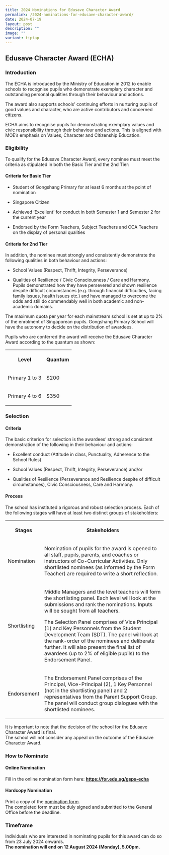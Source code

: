 ```yaml
---
title: 2024 Nominations for Edusave Character Award
permalink: /2024-nominations-for-edusave-character-award/
date: 2024-07-19
layout: post
description: ""
image: ""
variant: tiptap
---
```

<h2>Edusave Character Award (ECHA)</h2>
<p></p>
<h3>Introduction</h3>
<p>The ECHA is introduced by the Ministry of Education in 2012 to enable
schools to recognise pupils who demonstrate exemplary character and outstanding
personal qualities through their behaviour and actions.</p>
<p>The award also supports schools’ continuing efforts in nurturing pupils
of good values and character, who are active contributors and concerned
citizens.</p>
<p>ECHA aims to recognise pupils for demonstrating exemplary values and civic
responsibility through their behaviour and actions. This is aligned with
MOE’s emphasis on Values, Character and Citizenship Education.</p>
<p></p>
<h3>Eligibility</h3>
<p>To qualify for the Edusave Character Award, every nominee must meet the
criteria as stipulated in both the Basic Tier and the 2nd Tier:</p>
<h4>Criteria for Basic Tier</h4>
<ul data-tight="true" class="tight">
<li>
<p>Student of Gongshang Primary for at least 6 months at the point of nomination</p>
</li>
<li>
<p>Singapore Citizen</p>
</li>
<li>
<p>Achieved ‘Excellent’ for conduct in both Semester 1 and Semester 2 for
the current year</p>
</li>
<li>
<p>Endorsed by the Form Teachers, Subject Teachers and CCA Teachers on the
display of personal qualities</p>
</li>
</ul>
<h4>Criteria for 2nd Tier</h4>
<p>In addition, the nominee must strongly and consistently demonstrate the
following qualities in both behaviour and actions:</p>
<ul data-tight="true" class="tight">
<li>
<p>School Values (Respect, Thrift, Integrity, Perseverance)</p>
</li>
<li>
<p>Qualities of Resilience / Civic Consciousness / Care and Harmony.
<br>Pupils demonstrated how they have persevered and shown resilience despite
difficult circumstances (e.g. through financial difficulties, facing family
issues, health issues etc.) and have managed to overcome the odds and still
do commendably well in both academic and non-academic domains.</p>
</li>
</ul>
<p>The maximum quota per year for each mainstream school is set at up to
2% of the enrolment of Singaporean pupils. Gongshang Primary School will
have the autonomy to decide on the distribution of awardees.</p>
<p>Pupils who are conferred the award will receive the Edusave Character
Award according to the quantum as shown:</p>
<table style="minWidth: 50px">
<colgroup>
<col>
<col>
</colgroup>
<tbody>
<tr>
<th rowspan="1" colspan="1">
<p>Level</p>
</th>
<th rowspan="1" colspan="1">
<p>Quantum</p>
</th>
</tr>
<tr>
<td rowspan="1" colspan="1">
<p>Primary 1 to 3</p>
</td>
<td rowspan="1" colspan="1">
<p>$200</p>
</td>
</tr>
<tr>
<td rowspan="1" colspan="1">
<p>Primary 4 to 6</p>
</td>
<td rowspan="1" colspan="1">
<p>$350</p>
</td>
</tr>
</tbody>
</table>
<h3>Selection</h3>
<h4>Criteria</h4>
<p>The basic criterion for selection is the awardees’ strong and consistent
demonstration of the following in their behaviour and actions:</p>
<ul data-tight="true" class="tight">
<li>
<p>Excellent conduct (Attitude in class, Punctuality, Adherence to the School
Rules)</p>
</li>
<li>
<p>School Values (Respect, Thrift, Integrity, Perseverance) and/or</p>
</li>
<li>
<p>Qualities of Resilience (Perseverance and Resilience despite of difficult
circumstances), Civic Consciousness, Care and Harmony.</p>
</li>
</ul>
<h4>Process</h4>
<p>The school has instituted a rigorous and robust selection process. Each
of the following stages will have at least two distinct groups of stakeholders:</p>
<table style="minWidth: 50px">
<colgroup>
<col>
<col>
</colgroup>
<tbody>
<tr>
<th rowspan="1" colspan="1">
<p>Stages</p>
</th>
<th rowspan="1" colspan="1">
<p>Stakeholders</p>
</th>
</tr>
<tr>
<td rowspan="1" colspan="1">
<p>Nomination</p>
</td>
<td rowspan="1" colspan="1">
<p>Nomination of pupils for the award is opened to all staff, pupils, parents,
and coaches or instructors of Co-Curricular Activities. Only shortlisted
nominees (as informed by the Form Teacher) are required to write a short
reflection.</p>
</td>
</tr>
<tr>
<td rowspan="1" colspan="1">
<p>Shortlisting</p>
</td>
<td rowspan="1" colspan="1">
<p>Middle Managers and the level teachers will form the shortlisting panel.
Each level will look at the submissions and rank the nominations. Inputs
will be sought from all teachers.</p>
<p>The Selection Panel comprises of Vice Principal (1) and Key Personnels
from the Student Development Team (SDT). The panel will look at the rank-order
of the nominees and deliberate further. It will also present the final
list of awardees (up to 2% of eligible pupils) to the Endorsement Panel.</p>
</td>
</tr>
<tr>
<td rowspan="1" colspan="1">
<p>Endorsement</p>
</td>
<td rowspan="1" colspan="1">
<p>The Endorsement Panel comprises of the Principal, Vice-Principal (2),
1 Key Personnel (not in the shortlisting panel) and 2 representatives from
the Parent Support Group. The panel will conduct group dialogues with the
shortlisted nominees.</p>
</td>
</tr>
</tbody>
</table>
<p>It is important to note that the decision of the school for the Edusave
Character Award is final.
<br>The school will not consider any appeal on the outcome of the Edusave
Character Award.</p>
<h3>How to Nominate</h3>
<h4>Online Nomination</h4>
<p>Fill in the online nomination form here: <strong><a href="https://for.edu.sg/gsps-echa" rel="noopener noreferrer nofollow" target="_blank">https://for.edu.sg/gsps-echa</a></strong>
</p>
<h4>Hardcopy Nomination</h4>
<p>Print a copy of the <a href="/files/2024 uploads/ECHA_2024_N2_Nomination_Form__Parents_Coaches___21jul24_.pdf" rel="noopener noreferrer nofollow" target="_blank">nomination form</a>.
<br>The completed form must be duly signed and submitted to the General Office
before the deadline.</p>
<h3>Timeframe</h3>
<p>Individuals who are interested in nominating pupils for this award can
do so from 23 July 2024 onwards.
<br><strong>The nomination will end on 12 August 2024 (Monday), 5.00pm.</strong>
</p>
<p></p>